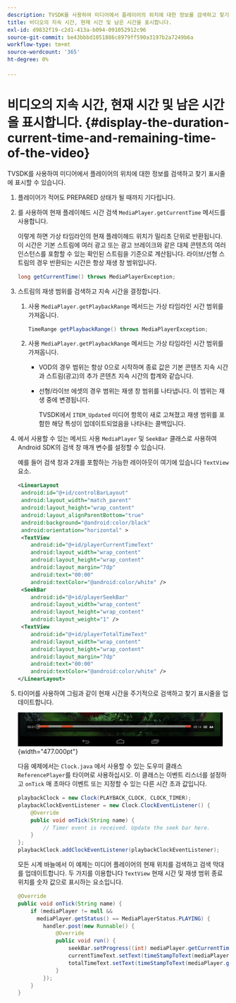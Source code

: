 ```yaml
---
description: TVSDK를 사용하여 미디어에서 플레이어의 위치에 대한 정보를 검색하고 찾기 표시줄에 표시할 수 있습니다.
title: 비디오의 지속 시간, 현재 시간 및 남은 시간을 표시합니다.
exl-id: d9832f19-c2d1-413a-b094-091052912c96
source-git-commit: be43bbbd1051886c8979ff590a3197b2a7249b6a
workflow-type: tm+mt
source-wordcount: '365'
ht-degree: 0%

---
```


# 비디오의 지속 시간, 현재 시간 및 남은 시간을 표시합니다. {#display-the-duration-current-time-and-remaining-time-of-the-video}

TVSDK를 사용하여 미디어에서 플레이어의 위치에 대한 정보를 검색하고 찾기 표시줄에 표시할 수 있습니다.

1. 플레이어가 적어도 PREPARED 상태가 될 때까지 기다립니다.
1. 를 사용하여 현재 플레이헤드 시간 검색 `MediaPlayer.getCurrentTime` 메서드를 사용합니다.

   이렇게 하면 가상 타임라인의 현재 플레이헤드 위치가 밀리초 단위로 반환됩니다. 이 시간은 기본 스트림에 여러 광고 또는 광고 브레이크와 같은 대체 콘텐츠의 여러 인스턴스를 포함할 수 있는 확인된 스트림을 기준으로 계산됩니다. 라이브/선형 스트림의 경우 반환되는 시간은 항상 재생 창 범위입니다.

   ```java
   long getCurrentTime() throws MediaPlayerException;
   ```

1. 스트림의 재생 범위를 검색하고 지속 시간을 결정합니다.
   1. 사용 `MediaPlayer.getPlaybackRange` 메서드는 가상 타임라인 시간 범위를 가져옵니다.

      ```java
      TimeRange getPlaybackRange() throws MediaPlayerException;
      ```

   1. 사용 `MediaPlayer.getPlaybackRange` 메서드는 가상 타임라인 시간 범위를 가져옵니다.

      * VOD의 경우 범위는 항상 0으로 시작하며 종료 값은 기본 콘텐츠 지속 시간과 스트림(광고)의 추가 콘텐츠 지속 시간의 합계와 같습니다.
      * 선형/라이브 에셋의 경우 범위는 재생 창 범위를 나타냅니다. 이 범위는 재생 중에 변경됩니다.

         TVSDK에서 `ITEM_Updated` 미디어 항목이 새로 고쳐졌고 재생 범위를 포함한 해당 특성이 업데이트되었음을 나타내는 콜백입니다.

1. 에서 사용할 수 있는 메서드 사용 `MediaPlayer` 및 `SeekBar` 클래스로 사용하여 Android SDK의 검색 창 매개 변수를 설정할 수 있습니다.

   예를 들어 검색 창과 2개를 포함하는 가능한 레이아웃이 여기에 있습니다 `TextView` 요소.

   ```xml
   <LinearLayout 
    android:id="@+id/controlBarLayout" 
    android:layout_width="match_parent" 
    android:layout_height="wrap_content" 
    android:layout_alignParentBottom="true" 
    android:background="@android:color/black" 
    android:orientation="horizontal" > 
    <TextView 
       android:id="@+id/playerCurrentTimeText" 
       android:layout_width="wrap_content" 
       android:layout_height="wrap_content" 
       android:layout_margin="7dp" 
       android:text="00:00" 
       android:textColor="@android:color/white" /> 
    <SeekBar 
       android:id="@+id/playerSeekBar" 
       android:layout_width="wrap_content" 
       android:layout_height="wrap_content" 
       android:layout_weight="1" /> 
    <TextView 
       android:id="@+id/playerTotalTimeText" 
       android:layout_width="wrap_content" 
       android:layout_height="wrap_content" 
       android:layout_margin="7dp" 
       android:text="00:00" 
       android:textColor="@android:color/white" /> 
   </LinearLayout>
   ```

1. 타이머를 사용하여 그림과 같이 현재 시간을 주기적으로 검색하고 찾기 표시줄을 업데이트합니다.

   <!--<a id="fig_689CEDDD02094C0C8E91C5195F8EAD3F"></a>-->

   ![](assets/seek-bar.jpg){width="477.000pt"}

   다음 예제에서는 `Clock.java` 에서 사용할 수 있는 도우미 클래스 `ReferencePlayer`를 타이머로 사용하십시오. 이 클래스는 이벤트 리스너를 설정하고 `onTick` 매 초마다 이벤트 또는 지정할 수 있는 다른 시간 초과 값입니다.

   ```java
   playbackClock = new Clock(PLAYBACK_CLOCK, CLOCK_TIMER); 
   playbackClockEventListener = new Clock.ClockEventListener() { 
       @Override 
       public void onTick(String name) { 
           // Timer event is received. Update the seek bar here. 
       } 
   }; 
   playbackClock.addClockEventListener(playbackClockEventListener);
   ```

   모든 시계 바늘에서 이 예제는 미디어 플레이어의 현재 위치를 검색하고 검색 막대를 업데이트합니다. 두 가지를 이용합니다 `TextView` 현재 시간 및 재생 범위 종료 위치를 숫자 값으로 표시하는 요소입니다.

   ```java
   @Override 
   public void onTick(String name) { 
       if (mediaPlayer != null &&  
         mediaPlayer.getStatus() == MediaPlayerStatus.PLAYING) { 
           handler.post(new Runnable() { 
               @Override 
               public void run() { 
                   seekBar.setProgress((int) mediaPlayer.getCurrentTime()); 
                   currentTimeText.setText(timeStampToText(mediaPlayer.getCurrentTime())); 
                   totalTimeText.setText(timeStampToText(mediaPlayer.getPlaybackRange().getEnd())); 
               } 
           }); 
       } 
   } 
   ```

